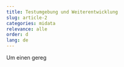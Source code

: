 ```yaml
---
title: Testumgebung und Weiterentwicklung
slug: article-2
categories: midata
relevance: alle
order: d
lang: de
---
```


Um einen gereg
